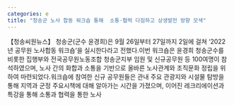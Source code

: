 ```yaml
---
categories: e
title: "청송군 노사 합동 워크숍 통해  소통·협력 다짐하고 상생발전 방향 모색"
---
```

【청송씨원뉴스】 청송군(군수 윤경희)은 9월 26일부터 27일까지 2일에 걸쳐 ‘2022년 공무원 노사합동 워크숍’을 실시한다라고 전했다.이번 워크숍은 윤경희 청송군수를 비롯한 집행부와 전국공무원노동조합 청송군지부 임원 및 신규공무원 등 100여명이 참석하였으며, 노사 간의 화합과 소통을 기반으로 올바른 노사관계와 조직문화 정립을 위하여 마련되었다.워크숍에 참여한 신규 공무원들은 관내 주요 관광지와 시설물 탐방을 통해 지역과 군정 주요시책에 대해 알아가는 시간을 가졌으며, 이어진 레크리에이션과 특강을 통해 소통과 협력을 통한 노사